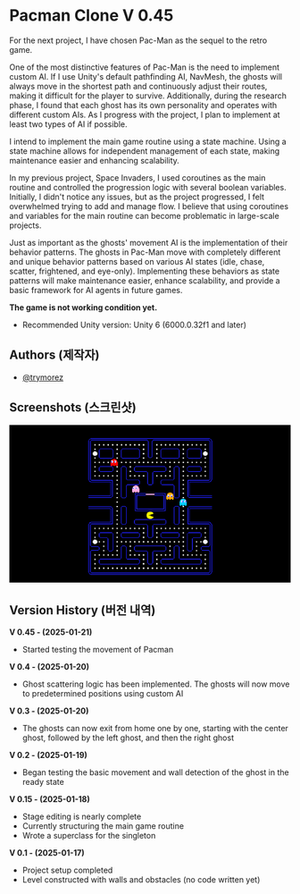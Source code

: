 
# Pacman Clone V 0.45

For the next project, I have chosen Pac-Man as the sequel to the retro game.

One of the most distinctive features of Pac-Man is the need to implement custom AI. If I use Unity's default pathfinding AI, NavMesh, the ghosts will always move in the shortest path and continuously adjust their routes, making it difficult for the player to survive. Additionally, during the research phase, I found that each ghost has its own personality and operates with different custom AIs. As I progress with the project, I plan to implement at least two types of AI if possible.

I intend to implement the main game routine using a state machine. Using a state machine allows for independent management of each state, making maintenance easier and enhancing scalability.

In my previous project, Space Invaders, I used coroutines as the main routine and controlled the progression logic with several boolean variables. Initially, I didn't notice any issues, but as the project progressed, I felt overwhelmed trying to add and manage flow. I believe that using coroutines and variables for the main routine can become problematic in large-scale projects.

Just as important as the ghosts' movement AI is the implementation of their behavior patterns. The ghosts in Pac-Man move with completely different and unique behavior patterns based on various AI states (idle, chase, scatter, frightened, and eye-only). Implementing these behaviors as state patterns will make maintenance easier, enhance scalability, and provide a basic framework for AI agents in future games.

**The game is not working condition yet.**

- Recommended Unity version: Unity 6 (6000.0.32f1 and later)


## Authors (제작자)

- [@trymorez](https://www.github.com/trymorez)

## Screenshots (스크린샷)

![screenshot](Assets/Screenshot/screenshot-V0.4.png)
                                                             

## Version History (버전 내역)
**V 0.45  - (2025-01-21)**
- Started testing the movement of Pacman

**V 0.4  - (2025-01-20)**
- Ghost scattering logic has been implemented. The ghosts will now move to predetermined positions using custom AI

**V 0.3  - (2025-01-20)**
- The ghosts can now exit from home one by one, starting with the center ghost, followed by the left ghost, and then the right ghost

**V 0.2  - (2025-01-19)**
- Began testing the basic movement and wall detection of the ghost in the ready state

**V 0.15  - (2025-01-18)**
- Stage editing is nearly complete
- Currently structuring the main game routine
- Wrote a superclass for the singleton

**V 0.1 - (2025-01-17)**
- Project setup completed
- Level constructed with walls and obstacles (no code written yet)